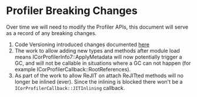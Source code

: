 # Profiler Breaking Changes #

Over time we will need to modify the Profiler APIs, this document will serve as a record of any breaking changes.

1. Code Versioning introduced changes documented [here](../design-docs/code-versioning-profiler-breaking-changes.md)
2. The work to allow adding new types and methods after module load means ICorProfilerInfo7::ApplyMetadata will now potentially trigger a GC, and will not be callable in situations where a GC can not happen (for example  ICorProfilerCallback::RootReferences).
3. As part of the work to allow ReJIT on attach ReJITted methods will no longer be inlined (ever). Since the inlining is blocked there won't be a `ICorProfilerCallback::JITInlining` callback.